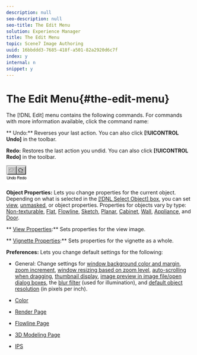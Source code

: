 ```yaml
---
description: null
seo-description: null
seo-title: The Edit Menu
solution: Experience Manager
title: The Edit Menu
topic: Scene7 Image Authoring
uuid: 16bbddd3-7685-418f-a501-82a2920d6c7f
index: y
internal: n
snippet: y
---
```


# The Edit Menu{#the-edit-menu}

The [!DNL Edit] menu contains the following commands. For commands with more information available, click the command name:

** Undo:** Reverses your last action. You can also click **[!UICONTROL Undo]** in the toolbar.

**Redo:** Restores the last action you undid. You can also click **[!UICONTROL Redo]** in the toolbar.

![](assets/undo.png)

**Object Properties:** Lets you change properties for the current object. Depending on what is selected in the [ [!DNL Select Object] box](../../c-vat-gs/c-vat-sel-obj/c-vat-sel-object-box.md#concept-d127c6efaabd436a96c02f36a7bce6ac), you can set [view](../../c-vat-obj-pg/c-vat-abt-obj-prop/c-vat-view-prop.md#concept-8a396f7b144c46c4806c8ed26619eed1), [unmasked](../../c-vat-obj-pg/c-vat-abt-obj-prop/c-vat-unmasked-prop.md#concept-0d60a5d855644db0b773bd3f0b34718b), or object properties. Properties for objects vary by type: [Non-texturable](../../c-vat-obj-pg/c-vat-abt-obj-prop/c-vat-non-text-obj-prop.md#concept-c6684b0370c94c81ac5fa61da85f78cf), [Flat](../../c-vat-obj-pg/c-vat-abt-obj-prop/c-vat-flat-obj-prop.md#concept-c0aee1db40f446918d9326ee833c1ac5), [Flowline](../../c-vat-obj-pg/c-vat-abt-obj-prop/c-vat-flow-obj-prop.md#concept-200a20bdb88342b09d77266847c5a408), [Sketch](../../c-vat-obj-pg/c-vat-abt-obj-prop/c-vat-flow-obj-prop.md#concept-200a20bdb88342b09d77266847c5a408), [Planar](../../c-vat-obj-pg/c-vat-abt-obj-prop/c-vat-3d-obj-prop/c-vat-planar-obj-prop.md#concept-aceee37bd0ef411d800a6d6049fc23e1), [Cabinet](../../c-vat-obj-pg/c-vat-abt-obj-prop/c-vat-cab-obj-prop.md#concept-796fd9e592424764b7e5526c37f57cf4), [Wall](../../c-vat-obj-pg/c-vat-abt-obj-prop/c-vat-wall-obj-prop.md#concept-3903c8a656e049ea90b80f6f6caf4c02), [Appliance](../../c-vat-obj-pg/c-vat-abt-obj-prop/c-vat-app-obj-prop/c-vat-app-obj-prop.md#concept-a5ba9c3cd2c74d1bbafa86def31f3a96), and [Door](../../c-vat-obj-pg/c-vat-abt-obj-prop/c-vat-door-obj-prop.md#concept-4d1c4831b2e6424584859656c283bc4e).

** [View Properties](../../c-vat-obj-pg/c-vat-abt-obj-prop/c-vat-view-prop.md#concept-8a396f7b144c46c4806c8ed26619eed1):** Sets properties for the view image.

** [Vignette Properties](../../c-vat-gs/t-vat-create-vign.md#task-a51b7fb4cce14ea88279116b24cc98b4):** Sets properties for the vignette as a whole.

**Preferences:** Lets you change default settings for the following:

* General: Change settings for [window background color and margin](../../c-vat-img-auth-opt/t-vat-chg-color-img-worksp.md#task-41ef4be3658349028871075e77b22457), [zoom increment](../../c-vat-img-auth-opt/t-vat-zoom-increm.md#task-6f84cdfe4629446596ce54d4c6f8f3ef), [window resizing based on zoom level](../../c-vat-img-auth-opt/t-vat-zoom-window.md#task-429677ded55340b0ad77dfed01426073), [auto-scrolling when dragging](../../c-vat-img-auth-opt/c-vat-auto-scroll-drag.md#concept-30f6f7635b744620b3ce392559cfb06f), [thumbnail display](../../c-vat-troubleshooting/r-vat-quest-perf.md#reference-b0d52c4a44704bf4ba623489828cc218), [image preview in image file/open dialog boxes](../../c-vat-img-auth-opt/t-vat-prev-img.md#task-f2c5deb580cb465ebe19f4415bcca037), the [blur filter](../../c-vat-img-auth-opt/t-vat-blur-filter.md#task-55edb544f0eb49f183b79a69c268bf73) (used for illumination), and [default object resolution](../../c-vat-obj-pg/c-vat-abt-obj-pg/t-vat-scale-2d-img.md#task-fd3d9be735144994acf9ebe2e45d84ed) (in pixels per inch). 

* [Color](../../c-vat-img-auth-opt/t-vat-color-pref.md#task-b73fd4722e9247e8bce1f5a70518c33d) 
* [Render Page](../../c-vat-rend-pg/c-vat-rend-pg.md#concept-ddfe48e0798040da82ad8bb0f9a2cff6) 
* [Flowline Page](../../c-vat-flow-pg/c-vat-abt-flow/c-vat-flow-pg-pref.md#concept-304fb083a8a0415991216916b427246e) 
* [3D Modeling Page](../../c-vat-3d-mod-pg/c-vat-abt-3d-mod-pg/c-vat-3d-mod-pg-pref.md#concept-3d9e1f07773c4086b1b2f212a5646693) 
* [IPS](../../c-vat-img-auth-opt/t-vat-config-ips-settings.md#task-a58a6c7d64a3442c9c7e4f62ef99f9a8)


